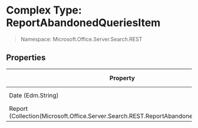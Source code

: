 # Complex Type: ReportAbandonedQueriesItem

> Namespace: Microsoft.Office.Server.Search.REST

## Properties

Property | SPO | SP 2019 | SP 2016 | SP 2013
----------|:---:|:-------:|:-------:|:-------:
Date (Edm.String) | ✅ (❌) | ❌ | ❌ | ❌
Report (Collection(Microsoft.Office.Server.Search.REST.ReportAbandonedQueriesData)) | ✅ (❌) | ❌ | ❌ | ❌